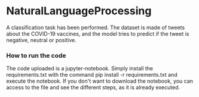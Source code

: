 # NaturalLanguageProcessing

A classification task has been performed. The dataset is made of tweets about the COVID-19 vaccines, and the model tries to predict if the tweet is negative, neutral or positive.

### How to run the code

The code uploaded is a jupyter-notebook. Simply install the requirements.txt with the command pip install -r requirements.txt and execute the notebook.
If you don't want to download the notebook, you can access to the file and see the different steps, as it is already executed.
